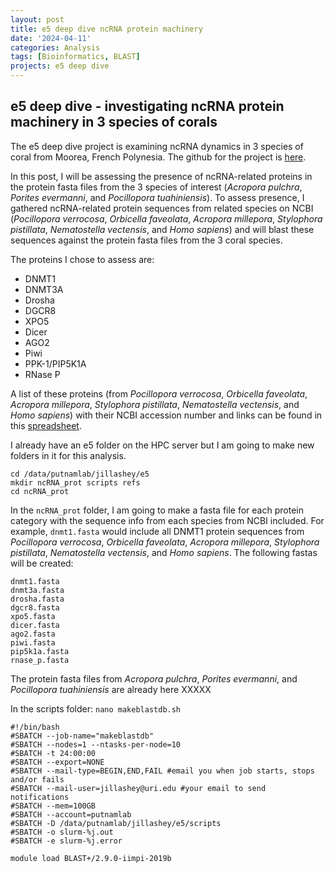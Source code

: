 ```yaml
---
layout: post
title: e5 deep dive ncRNA protein machinery 
date: '2024-04-11'
categories: Analysis
tags: [Bioinformatics, BLAST]
projects: e5 deep dive
---
```


## e5 deep dive - investigating ncRNA protein machinery in 3 species of corals 

The e5 deep dive project is examining ncRNA dynamics in 3 species of coral from Moorea, French Polynesia. The github for the project is [here](https://github.com/urol-e5/deep-dive). 

In this post, I will be assessing the presence of ncRNA-related proteins in the protein fasta files from the 3 species of interest (*Acropora pulchra*, *Porites evermanni*, and *Pocillopora tuahiniensis*). To assess presence, I gathered ncRNA-related protein sequences from related species on NCBI (*Pocillopora verrocosa*, *Orbicella faveolata*, *Acropora millepora*, *Stylophora pistillata*, *Nematostella vectensis*, and *Homo sapiens*) and will blast these sequences against the protein fasta files from the 3 coral species. 

The proteins I chose to assess are: 

- DNMT1
- DNMT3A
- Drosha 
- DGCR8
- XPO5
- Dicer
- AGO2
- Piwi
- PPK-1/PIP5K1A
- RNase P

A list of these proteins (from *Pocillopora verrocosa*, *Orbicella faveolata*, *Acropora millepora*, *Stylophora pistillata*, *Nematostella vectensis*, and *Homo sapiens*) with their NCBI accession number and links can be found in this [spreadsheet](https://docs.google.com/spreadsheets/d/1vyW-TaPRl1RgdYLJ4DIkl5RBm5e9WOKcBMWZ_sEe-r8/edit#gid=0). 

I already have an e5 folder on the HPC server but I am going to make new folders in it for this analysis. 

```
cd /data/putnamlab/jillashey/e5
mkdir ncRNA_prot scripts refs
cd ncRNA_prot 
```

In the `ncRNA_prot` folder, I am going to make a fasta file for each protein category with the sequence info from each species from NCBI included. For example, `dnmt1.fasta` would include all DNMT1 protein sequences from *Pocillopora verrocosa*, *Orbicella faveolata*, *Acropora millepora*, *Stylophora pistillata*, *Nematostella vectensis*, and *Homo sapiens*. The following fastas will be created: 

```
dnmt1.fasta
dnmt3a.fasta
drosha.fasta
dgcr8.fasta
xpo5.fasta
dicer.fasta
ago2.fasta
piwi.fasta
pip5k1a.fasta
rnase_p.fasta
```

The protein fasta files from *Acropora pulchra*, *Porites evermanni*, and *Pocillopora tuahiniensis* are already here XXXXX

In the scripts folder: `nano makeblastdb.sh`

```
#!/bin/bash
#SBATCH --job-name="makeblastdb"
#SBATCH --nodes=1 --ntasks-per-node=10
#SBATCH -t 24:00:00
#SBATCH --export=NONE
#SBATCH --mail-type=BEGIN,END,FAIL #email you when job starts, stops and/or fails
#SBATCH --mail-user=jillashey@uri.edu #your email to send notifications
#SBATCH --mem=100GB
#SBATCH --account=putnamlab
#SBATCH -D /data/putnamlab/jillashey/e5/scripts           
#SBATCH -o slurm-%j.out
#SBATCH -e slurm-%j.error

module load BLAST+/2.9.0-iimpi-2019b

```
